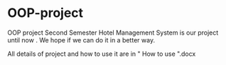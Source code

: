 # OOP-project
OOP project Second Semester
Hotel Management System is our project until now .
We hope if we can do it in a better way.

All details of project and how to use it are in " How to use ".docx
